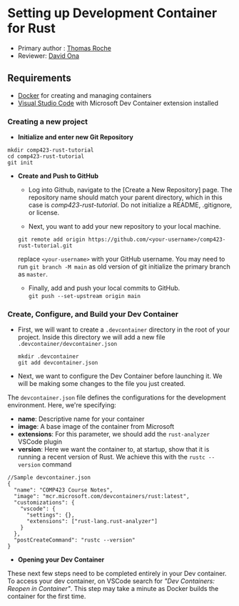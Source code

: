# **Setting up Development Container for Rust**

* Primary author : [Thomas Roche](https://thomas092101)
* Reviewer: [David Ona](https://github.com/david-ona)

## **Requirements**

* [Docker](https://www.docker.com/products/docker-desktop/) for creating and managing containers
* [Visual Studio Code](https://code.visualstudio.com/) with Microsoft Dev Container extension installed

### **Creating a new project**

* **Initialize and enter new Git Repository**  

```
mkdir comp423-rust-tutorial  
cd comp423-rust-tutorial  
git init
```  

* **Create and Push to GitHub**  
    + Log into Github, navigate to the [Create a New Repository] page.  The repository name should match your parent directory, which in this case is *comp423-rust-tutorial*.  Do not initialize a README, .gitignore, or license.

    + Next, you want to add your new repository to your local machine.  

    ```git remote add origin https://github.com/<your-username>/comp423-rust-tutorial.git```  
    
    replace ```<your-username>``` with your GitHub username.
    You may need to run ```git branch -M main``` as old version of git initialize the primary branch as ```master```.  

    + Finally, add and push your local commits to GitHub.  
    ```git push --set-upstream origin main```

### **Create, Configure, and Build your Dev Container**  

+ First, we will want to create a ```.devcontainer``` directory in the root of your project.  Inside this directory we will add a new file ```.devcontainer/devcontainer.json```  

    ```  
    mkdir .devcontainer  
    git add devcontainer.json  
    ```

+ Next, we want to configure the Dev Container before launching it. We will be making some changes to the file you just created. 

The ```devcontainer.json``` file defines the configurations for the development environment.  Here, we're specifying: 

+ **name**: Descriptive name for your container  
+ **image**: A base image of the container from Microsoft  
+ **extensions**: For this parameter, we should add the ```rust-analyzer``` VSCode plugin  
+ **version**: Here we want the container to, at startup, show that it is running a recent version of Rust.  We achieve this with the ```rustc --version``` command  

```
//Sample devcontainer.json
{
  "name": "COMP423 Course Notes",
  "image": "mcr.microsoft.com/devcontainers/rust:latest",
  "customizations": {
    "vscode": {
      "settings": {},
      "extensions": ["rust-lang.rust-analyzer"]
    }
  },
  "postCreateCommand": "rustc --version"
}
```


+ **Opening your Dev Container**

These next few steps need to be completed entirely in your Dev container.  To access your dev container, on VSCode search for *"Dev Containers: Reopen in Container"*.
This step may take a minute as Docker builds the container for the first time.
